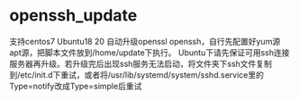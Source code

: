 # openssh_update
支持centos7 Ubuntu18 20 自动升级openssl openssh，自行先配置好yum源 apt源，把脚本文件放到/home/update下执行。
Ubuntu下请先保证可用ssh连接服务器再升级。若升级完后出现ssh服务无法启动，将文件夹下ssh文件复制到/etc/init.d下重试，或者将/usr/lib/systemd/system/sshd.service里的Type=notify改成Type=simple后重试
